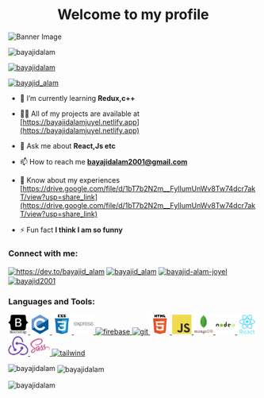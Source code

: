 <h1 align="center">Welcome to my profile</h1>

![Banner Image](https://media.licdn.com/dms/image/D4E16AQH4IEVixueSjA/profile-displaybackgroundimage-shrink_350_1400/0/1671209626144?e=1681344000&v=beta&t=qdJo_H46VNyUQkKlGqoGXEMHYbR-YZ1F2FRwrpPYQbg)


<p align="left"> <img src="https://komarev.com/ghpvc/?username=bayajidalam&label=Profile%20views&color=0e75b6&style=flat" alt="bayajidalam" /> </p>

<p align="left"> <a href="https://github.com/ryo-ma/github-profile-trophy"><img src="https://github-profile-trophy.vercel.app/?username=bayajidalam" alt="bayajidalam" /></a> </p>

<p align="left"> <a href="https://twitter.com/bayajid_alam" target="blank"><img src="https://img.shields.io/twitter/follow/bayajid_alam?logo=twitter&style=for-the-badge" alt="bayajid_alam" /></a> </p>

- 🌱 I’m currently learning **Redux,c++**

- 👨‍💻 All of my projects are available at [https://bayajidalamjuyel.netlify.app](https://bayajidalamjuyel.netlify.app)

- 💬 Ask me about **React,Js etc**

- 📫 How to reach me **bayajidalam2001@gmail.com**

- 📄 Know about my experiences [https://drive.google.com/file/d/1bT7b2N2m__FylIumUnWv8Tw74dcr7akT/view?usp=share_link](https://drive.google.com/file/d/1bT7b2N2m__FylIumUnWv8Tw74dcr7akT/view?usp=share_link)

- ⚡ Fun fact **I think I am so funny**

<h3 align="left">Connect with me:</h3>
<p align="left">
<a href="https://dev.to/bayajid_alam" target="blank"><img align="center" src="https://raw.githubusercontent.com/rahuldkjain/github-profile-readme-generator/master/src/images/icons/Social/devto.svg" alt="https://dev.to/bayajid_alam" height="30" width="40" /></a>
<a href="https://twitter.com/bayajid_alam" target="blank"><img align="center" src="https://raw.githubusercontent.com/rahuldkjain/github-profile-readme-generator/master/src/images/icons/Social/twitter.svg" alt="bayajid_alam" height="30" width="40" /></a>
<a href="https://linkedin.com/in/bayajid-alam-joyel" target="blank"><img align="center" src="https://raw.githubusercontent.com/rahuldkjain/github-profile-readme-generator/master/src/images/icons/Social/linked-in-alt.svg" alt="bayajid-alam-joyel" height="30" width="40" /></a>
<a href="https://fb.com/bayajid2001" target="blank"><img align="center" src="https://raw.githubusercontent.com/rahuldkjain/github-profile-readme-generator/master/src/images/icons/Social/facebook.svg" alt="bayajid2001" height="30" width="40" /></a>
</p>

<h3 align="left">Languages and Tools:</h3>
<p align="left"> <a href="https://getbootstrap.com" target="_blank" rel="noreferrer"> <img src="https://raw.githubusercontent.com/devicons/devicon/master/icons/bootstrap/bootstrap-plain-wordmark.svg" alt="bootstrap" width="40" height="40"/> </a> <a href="https://www.cprogramming.com/" target="_blank" rel="noreferrer"> <img src="https://raw.githubusercontent.com/devicons/devicon/master/icons/c/c-original.svg" alt="c" width="40" height="40"/> </a> <a href="https://www.w3schools.com/css/" target="_blank" rel="noreferrer"> <img src="https://raw.githubusercontent.com/devicons/devicon/master/icons/css3/css3-original-wordmark.svg" alt="css3" width="40" height="40"/> </a> <a href="https://expressjs.com" target="_blank" rel="noreferrer"> <img src="https://raw.githubusercontent.com/devicons/devicon/master/icons/express/express-original-wordmark.svg" alt="express" width="40" height="40"/> </a> <a href="https://firebase.google.com/" target="_blank" rel="noreferrer"> <img src="https://www.vectorlogo.zone/logos/firebase/firebase-icon.svg" alt="firebase" width="40" height="40"/> </a> <a href="https://git-scm.com/" target="_blank" rel="noreferrer"> <img src="https://www.vectorlogo.zone/logos/git-scm/git-scm-icon.svg" alt="git" width="40" height="40"/> </a> <a href="https://www.w3.org/html/" target="_blank" rel="noreferrer"> <img src="https://raw.githubusercontent.com/devicons/devicon/master/icons/html5/html5-original-wordmark.svg" alt="html5" width="40" height="40"/> </a> <a href="https://developer.mozilla.org/en-US/docs/Web/JavaScript" target="_blank" rel="noreferrer"> <img src="https://raw.githubusercontent.com/devicons/devicon/master/icons/javascript/javascript-original.svg" alt="javascript" width="40" height="40"/> </a> <a href="https://www.mongodb.com/" target="_blank" rel="noreferrer"> <img src="https://raw.githubusercontent.com/devicons/devicon/master/icons/mongodb/mongodb-original-wordmark.svg" alt="mongodb" width="40" height="40"/> </a> <a href="https://nodejs.org" target="_blank" rel="noreferrer"> <img src="https://raw.githubusercontent.com/devicons/devicon/master/icons/nodejs/nodejs-original-wordmark.svg" alt="nodejs" width="40" height="40"/> </a> <a href="https://reactjs.org/" target="_blank" rel="noreferrer"> <img src="https://raw.githubusercontent.com/devicons/devicon/master/icons/react/react-original-wordmark.svg" alt="react" width="40" height="40"/> </a> <a href="https://redux.js.org" target="_blank" rel="noreferrer"> <img src="https://raw.githubusercontent.com/devicons/devicon/master/icons/redux/redux-original.svg" alt="redux" width="40" height="40"/> </a> <a href="https://sass-lang.com" target="_blank" rel="noreferrer"> <img src="https://raw.githubusercontent.com/devicons/devicon/master/icons/sass/sass-original.svg" alt="sass" width="40" height="40"/> </a> <a href="https://tailwindcss.com/" target="_blank" rel="noreferrer"> <img src="https://www.vectorlogo.zone/logos/tailwindcss/tailwindcss-icon.svg" alt="tailwind" width="40" height="40"/> </a> </p>

<p><img align="left" src="https://github-readme-stats.vercel.app/api/top-langs?username=bayajidalam&show_icons=true&locale=en&layout=compact" alt="bayajidalam" /></p>

<p>&nbsp;<img align="center" src="https://github-readme-stats.vercel.app/api?username=bayajidalam&show_icons=true&locale=en" alt="bayajidalam" /></p>

<p><img align="center" src="https://github-readme-streak-stats.herokuapp.com/?user=bayajidalam&" alt="bayajidalam" /></p>
